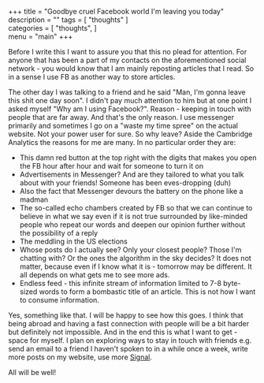 +++
title = "Goodbye cruel Facebook world I'm leaving you today"
description = ""
tags = [
   "thoughts"
]   
categories = [
   "thoughts",
]   
menu = "main"
+++

Before I write this I want to assure you that this no plead for attention. For anyone that has been a part of my contacts on the aforementioned social network - you would know that I am mainly reposting articles that I read. So in a sense I use FB as another way to store articles.

The other day I was talking to a friend and he said "Man, I'm gonna leave this shit one day soon". I didn't pay much attention to him but at one point I asked myself "Why am I using Facebook?". Reason - keeping in touch with people that are far away. And that's the only reason. I use messenger primarily and sometimes I go on a "waste my time spree" on the actual website. Not your power user for sure. So why leave? Aside the Cambridge Analytics the reasons for me are many. In no particular order they are:
- This damn red button at the top right with the digits that makes you open the FB hour after hour and wait for someone to turn it on
- Advertisements in Messenger? And are they tailored to what you talk about with your friends! Someone has been eves-dropping (duh)
- Also the fact that Messenger devours the battery on the phone like a madman
- The so-called echo chambers created by FB so that we can continue to believe in what we say even if it is not true surrounded by like-minded people who repeat our words and deepen our opinion further without the possibility of a reply
- The meddling in the US elections
- Whose posts do I actually see? Only your closest people? Those I'm chatting with? Or the ones the algorithm in the sky decides? It does not matter, because even if I know what it is - tomorrow may be different. It all depends on what gets me to see more ads.
- Endless feed - this infinite stream of information limited to 7-8 byte-sized words to form a bombastic title of an article. This is not how I want to consume information.

Yes, something like that. I will be happy to see how this goes. I think that being abroad and having a fast connection with people will be a bit harder but definitely not impossible. And in the end this is what I want to get - space for myself.
I plan on exploring ways to stay in touch with friends e.g. send an email to a friend I haven't spoken to in a while once a week, write more posts on my website, use more [Signal](www.signal.org).

All will be well!
